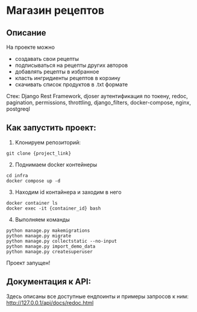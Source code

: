# Магазин рецептов

## Описание
На проекте можно 
- создавать свои рецепты
- подписываться на рецепты других авторов
- добавлять рецепты в избранное
- класть ингридиенты рецептов в корзину
- скачивать список продуктов в .txt формате

Стек: Django Rest Framework, djoser аутентификация по токену, redoc, pagination, permissions, throttling, django_filters, docker-compose, nginx, postgreql

## Как запустить проект:
1. Kлонируем репозиторий:
```
git clone {project_link}
```

2. Поднимаем docker контейнеры
```
cd infra
docker compose up -d
```

3. Находим id контайнера и заходим в него
```
docker container ls
docker exec -it {container_id} bash
```

4. Выполняем команды
```
python manage.py makemigrations
python manage.py migrate
python manage.py collectstatic --no-input
python manage.py import_demo_data
python manage.py createsuperuser
```

Проект запущен!

## Документация к API:
Здесь описаны все доступные ендпоинты и примеры запросов к ним:
http://127.0.0.1/api/docs/redoc.html
